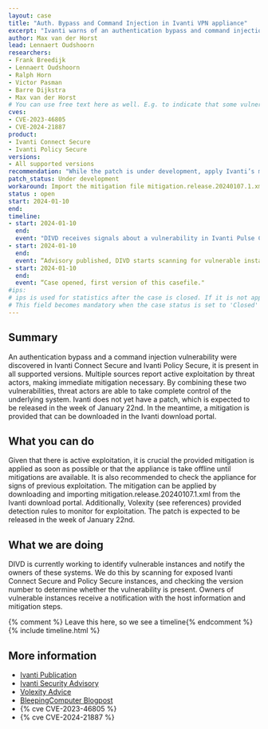 ```yaml
---
layout: case  
title: "Auth. Bypass and Command Injection in Ivanti VPN appliance"
excerpt: "Ivanti warns of an authentication bypass and command injection exploited by threat actors in its Connect Secure and Policy Secure products."
author: Max van der Horst
lead: Lennaert Oudshoorn
researchers:
- Frank Breedijk
- Lennaert Oudshoorn
- Ralph Horn
- Victor Pasman
- Barre Dijkstra
- Max van der Horst
# You can use free text here as well. E.g. to indicate that some vulnerabilities don't have CVEs assigned (yet).
cves:
- CVE-2023-46805
- CVE-2024-21887
product: 
- Ivanti Connect Secure
- Ivanti Policy Secure
versions: 
- All supported versions
recommendation: "While the patch is under development, apply Ivanti’s mitigation, or take the appliance offline."
patch_status: Under development
workaround: Import the mitigation file mitigation.release.20240107.1.xml provided by Ivanti in the download portal or take the device offline.
status : open
start: 2024-01-10
end: 
timeline:
- start: 2024-01-10
  end:
  event: "DIVD receives signals about a vulnerability in Ivanti Pulse Connect and starts fingerprinting."
- start: 2024-01-10
  end:
  event: “Advisory published, DIVD starts scanning for vulnerable instances."
- start: 2024-01-10
  end:
  event: “Case opened, first version of this casefile."
#ips: 
# ips is used for statistics after the case is closed. If it is not applicable, you can set IPs to n/a (e.g. stolen credentials)
# This field becomes mandatory when the case status is set to 'Closed'
---
```

## Summary
 
An authentication bypass and a command injection vulnerability were discovered in Ivanti Connect Secure and Ivanti Policy Secure, it is present in all supported versions. Multiple sources report active exploitation by threat actors, making immediate mitigation necessary. By combining these two vulnerabilities, threat actors are able to take complete control of the underlying system. Ivanti does not yet have a patch, which is expected to be released in the week of January 22nd. In the meantime, a mitigation is provided that can be downloaded in the Ivanti download portal. 
 
## What you can do
Given that there is active exploitation, it is crucial the provided mitigation is applied as soon as possible or that the appliance is take offline until mitigations are available. It is also recommended to check the appliance for signs of previous exploitation. The mitigation can be applied by downloading and importing mitigation.release.20240107.1.xml from the Ivanti download portal. Additionally, Volexity (see references) provided detection rules to monitor for exploitation. The patch is expected to be released in the week of January 22nd.

## What we are doing
DIVD is currently working to identify vulnerable instances and notify the owners of these systems. We do this by scanning for exposed Ivanti Connect Secure and Policy Secure instances, and checking the version number to determine whether the vulnerability is present. Owners of vulnerable instances receive a notification with the host information and mitigation steps.
 
{% comment %}  Leave this here, so we see a timeline{% endcomment %}
{% include timeline.html %}
 
 
## More information
* [Ivanti Publication](https://www.ivanti.com/blog/security-update-for-ivanti-connect-secure-and-ivanti-policy-secure-gateways)
* [Ivanti Security Advisory](https://forums.ivanti.com/s/article/KB-CVE-2023-46805-Authentication-Bypass-CVE-2024-21887-Command-Injection-for-Ivanti-Connect-Secure-and-Ivanti-Policy-Secure-Gateways?language=en_US)
* [Volexity Advice](https://www.volexity.com/blog/2024/01/10/active-exploitation-of-two-zero-day-vulnerabilities-in-ivanti-connect-secure-vpn/) 
* [BleepingComputer Blogpost](https://www.bleepingcomputer.com/news/security/ivanti-warns-of-connect-secure-zero-days-exploited-in-attacks/)
* {% cve CVE-2023-46805 %}
* {% cve CVE-2024-21887 %}

